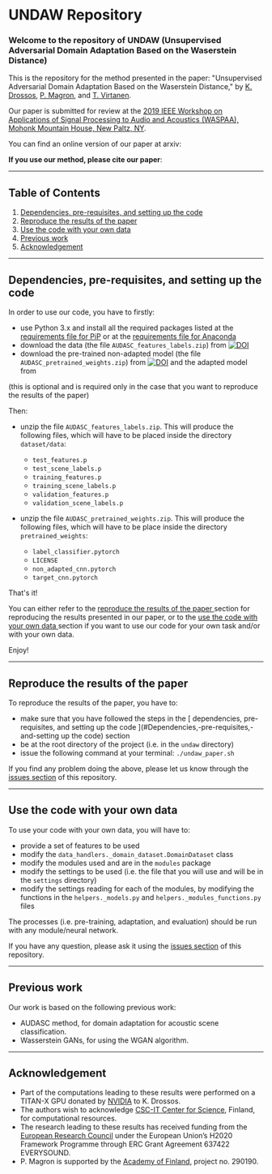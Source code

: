 # UNDAW Repository

### Welcome to the repository of UNDAW (Unsupervised Adversarial Domain Adaptation Based on the Waserstein Distance)

This is the repository for the method presented in the paper: 
"Unsupervised Adversarial Domain Adaptation Based on the Waserstein Distance," 
by [K.
Drossos](https://tutcris.tut.fi/portal/en/persons/konstantinos-drosos(b1070370-5156-4280-b354-6291618bb965).html), 
[P. Magron](http://www.cs.tut.fi/~magron/), and [T. Virtanen](http://www.cs.tut.fi/~tuomasv/). 

Our paper is submitted for review at the [2019 IEEE Workshop on Applications of Signal Processing to Audio 
and Acoustics (WASPAA), Mohonk Mountain House, New Paltz, NY](https://www.waspaa.com/). 

You can find an online version of our paper at arxiv:    

**If you use our method, please cite our paper**: 

---

## Table of Contents

1. [ Dependencies, pre-requisites, and setting up the code ](#dependencies-pre-requisites-and-setting-up-the-code)
2. [ Reproduce the results of the paper ](#reproduce-the-results-of-the-paper)
3. [ Use the code with your own data ](#use-the-code-with-your-own-data)
4. [ Previous work ](#previous-work)
5. [ Acknowledgement ](#acknowledgement)

---

## Dependencies, pre-requisites, and setting up the code
 
In order to use our code, you have to firstly:
 
* use Python 3.x and install all the required packages listed at the
[requirements file for PiP](https://github.com/dr-costas/undaw//blob/master/requirements.txt) or at the
[requirements file for Anaconda](https://github.com/dr-costas/undaw//blob/master/conda_requirements.txt) 
* download the data (the file ``AUDASC_features_labels.zip``) from 
[![DOI](https://zenodo.org/badge/DOI/10.5281/zenodo.1164585.svg)](https://zenodo.org/record/1401995#.W31Zaxx9iK4)
* download the pre-trained non-adapted model (the file ``AUDASC_pretrained_weights.zip``) from 
[![DOI](https://zenodo.org/badge/DOI/10.5281/zenodo.1164585.svg)](https://zenodo.org/record/1401995#.W31Zaxx9iK4) 
and the adapted model from 
 
(this is optional and is required only in the case that you want to reproduce the 
results of the paper)

Then: 
* unzip the file ``AUDASC_features_labels.zip``. This will produce the following files, which
will have to be placed inside the directory ``dataset/data``: 
    * ``test_features.p``
    * ``test_scene_labels.p``
    * ``training_features.p``
    * ``training_scene_labels.p``
    * ``validation_features.p``
    * ``validation_scene_labels.p`` 
    
* unzip the file ``AUDASC_pretrained_weights.zip``. This will produce the following files, which
will have to be place inside the directory ``pretrained_weights``:
    *  ``label_classifier.pytorch``
    * ``LICENSE``
    * ``non_adapted_cnn.pytorch`` 
    * ``target_cnn.pytorch``

That's it! 

You can either refer to the 
[ reproduce the results of the paper ](#reproduce-the-results-of-the-paper) section for 
reproducing the results presented in our paper, or to the
[ use the code with your own data ](#use-the-code-with-your-own-data) section if you want to
use our code for your own task and/or with your own data. 

Enjoy! 

---

## Reproduce the results of the paper

To reproduce the results of the paper, you have to:
* make sure that you have followed the steps in the 
[ dependencies, pre-requisites, and setting up the code ](#Dependencies,-pre-requisites,-and-setting up the code)
section
* be at the root directory of the project (i.e. in the ``undaw`` directory)
* issue the following command at your terminal: ``./undaw_paper.sh``

If you find any problem doing the above, please let us know through the 
[issues section](https://github.com/dr-costas/undaw/issues) of this
repository. 

---

## Use the code with your own data

To use your code with your own data, you will have to:

* provide a set of features to be used
* modify the ``data_handlers._domain_dataset.DomainDataset`` class
* modify the modules used and are in the ``modules`` package
* modify the settings to be used (i.e. the file that you will use and 
will be in the ``settings`` directory)
* modify the settings reading for each of the modules, by modifying the
functions in the ``helpers._models.py`` and ``helpers._modules_functions.py``
files 

The processes (i.e. pre-training, adaptation, and evaluation) should be run 
with any module/neural network. 

If you have any question, please ask it using the 
[issues section](https://github.com/dr-costas/undaw/issues) of this
repository.

---

## Previous work

Our work is based on the following previous work: 
* AUDASC method, for domain adaptation for acoustic scene classification. 
* Wasserstein GANs, for using the WGAN algorithm.

--- 

## Acknowledgement

* Part of the computations leading to these results were performed on a TITAN-X GPU
donated by [NVIDIA](https://www.nvidia.com/en-us/) to K. Drossos. 
* The authors wish to acknowledge [CSC-IT Center for Science](https://www.csc.fi/), 
Finland, for computational resources. 
* The research leading to these results has received funding from the [European Research 
Council](https://erc.europa.eu/) under the European Union’s H2020 Framework Programme 
through ERC Grant Agreement 637422 EVERYSOUND. 
* P. Magron is supported by the [Academy of Finland](http://www.aka.fi/en), project no. 290190.
